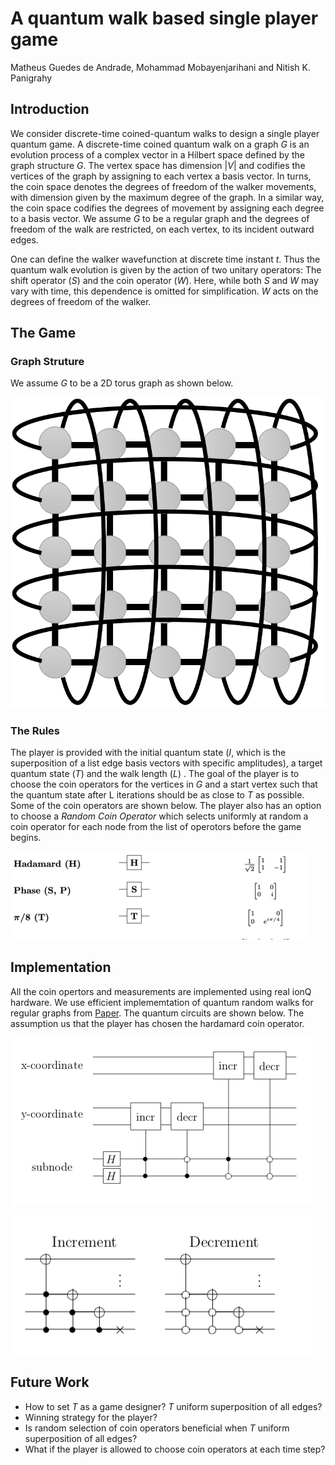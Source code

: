 # A quantum walk based single player game
Matheus Guedes de Andrade, Mohammad Mobayenjarihani and Nitish K. Panigrahy
## Introduction
We consider discrete-time coined-quantum walks to design a single player quantum game. A discrete-time coined quantum walk on a graph *G* is an evolution process of a complex vector in a Hilbert space defined by the graph structure *G*. The vertex space has dimension $|V|$ and codifies the vertices of the graph by assigning to each vertex a basis vector. In turns, the coin space denotes the degrees of freedom of the walker movements, with dimension given by the maximum degree of the graph. In a similar way, the coin space codifies the degrees of movement by assigning each degree to a basis vector. We assume *G* to be a regular graph and the degrees of freedom of the walk are restricted, on each vertex, to its incident outward edges. 

One can define the walker wavefunction at discrete time instant *t*. Thus the quantum walk evolution is given by the action of two unitary operators: The shift operator (*S*) and the coin operator (*W*). Here, while both *S* and *W* may vary with time, this dependence is omitted for simplification. *W* acts on the degrees of freedom of the walker.

## The Game
### Graph Struture
We assume *G* to be a 2D torus graph as shown below.

![Grid](https://github.com/iQuHACK/2021_EntanglementX/blob/main/Torus_graph.png)

### The Rules
The player is provided with the initial quantum state (*I*, which is the superposition of a list edge basis vectors with specific amplitudes), a target quantum state (*T*) and the walk length (*L*) . The goal of the player is to choose the coin operators for the vertices in *G* and a start vertex such that the quantum state after L iterations should be as close to *T* as possible. Some of the coin operators are shown below. The player also has an option to choose a *Random Coin Operator* which selects uniformly at random a coin operator for each node from the list of operotors before the game begins.

![Gates](https://github.com/iQuHACK/2021_EntanglementX/blob/main/gates.png)

## Implementation
All the coin opertors and measurements are implemented using real ionQ hardware. We use efficient implememtation of quantum random walks for regular graphs from [Paper](https://arxiv.org/pdf/quant-ph/0504042.pdf). The quantum circuits are shown below. The assumption us that the player has chosen the hardamard coin operator.

![2D Circuit](https://github.com/iQuHACK/2021_EntanglementX/blob/main/2D_circuit.png)

![Inc Dec](https://github.com/iQuHACK/2021_EntanglementX/blob/main/inc_dec_circuit.png)


## Future Work
- How to set *T* as a game designer? *T* uniform superposition of all edges?
- Winning strategy for the player? 
- Is random selection of coin operators beneficial when *T* uniform superposition of all edges?
- What if the player is allowed to choose coin operators at each time step?
